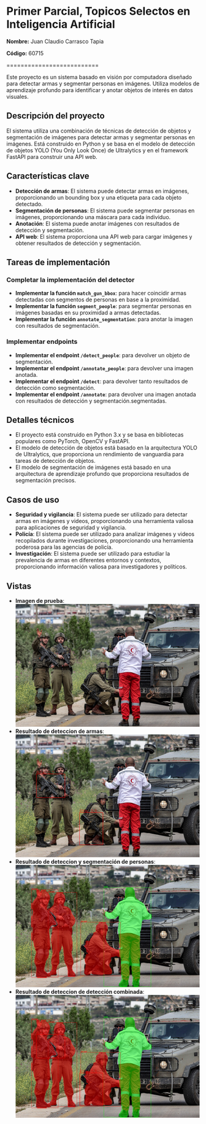 # Primer Parcial, Topicos Selectos en Inteligencia Artificial

**Nombre:** Juan Claudio Carrasco Tapia

**Código:** 60715

==========================

Este proyecto es un sistema basado en visión por computadora diseñado para detectar armas y segmentar personas en imágenes. Utiliza modelos de aprendizaje profundo para identificar y anotar objetos de interés en datos visuales.

**Descripción del proyecto**
---------------------------

El sistema utiliza una combinación de técnicas de detección de objetos y segmentación de imágenes para detectar armas y segmentar personas en imágenes. Está construido en Python y se basa en el modelo de detección de objetos YOLO (You Only Look Once) de Ultralytics y en el framework FastAPI para construir una API web.

**Características clave**
-------------------------

* **Detección de armas**: El sistema puede detectar armas en imágenes, proporcionando un bounding box y una etiqueta para cada objeto detectado.
* **Segmentación de personas**: El sistema puede segmentar personas en imágenes, proporcionando una máscara para cada individuo.
* **Anotación**: El sistema puede anotar imágenes con resultados de detección y segmentación.
* **API web**: El sistema proporciona una API web para cargar imágenes y obtener resultados de detección y segmentación.

**Tareas de implementación**
---------------------------

### Completar la implementación del detector

* **Implementar la función `match_gun_bbox`**: para hacer coincidir armas detectadas con segmentos de personas en base a la proximidad.
* **Implementar la función `segment_people`**: para segmentar personas en imágenes basadas en su proximidad a armas detectadas.
* **Implementar la función `annotate_segmentation`**: para anotar la imagen con resultados de segmentación.

### Implementar endpoints

* **Implementar el endpoint `/detect_people`**: para devolver un objeto de segmentación.
* **Implementar el endpoint `/annotate_people`**: para devolver una imagen anotada.
* **Implementar el endpoint `/detect`**: para devolver tanto resultados de detección como segmentación.
* **Implementar el endpoint `/annotate`**: para devolver una imagen anotada con resultados de detección y segmentación.segmentadas.

**Detalles técnicos**
---------------------

* El proyecto está construido en Python 3.x y se basa en bibliotecas populares como PyTorch, OpenCV y FastAPI.
* El modelo de detección de objetos está basado en la arquitectura YOLO de Ultralytics, que proporciona un rendimiento de vanguardia para tareas de detección de objetos.
* El modelo de segmentación de imágenes está basado en una arquitectura de aprendizaje profundo que proporciona resultados de segmentación precisos.

**Casos de uso**
----------------

* **Seguridad y vigilancia**: El sistema puede ser utilizado para detectar armas en imágenes y videos, proporcionando una herramienta valiosa para aplicaciones de seguridad y vigilancia.
* **Policía**: El sistema puede ser utilizado para analizar imágenes y videos recopilados durante investigaciones, proporcionando una herramienta poderosa para las agencias de policía.
* **Investigación**: El sistema puede ser utilizado para estudiar la prevalencia de armas en diferentes entornos y contextos, proporcionando información valiosa para investigadores y políticos.


**Vistas**
----------------

* **Imagen de prueba**: ![Imagen de prueba](test_image.jpg)
* **Resultado de deteccion de armas**: ![Resultados de deteccion de armas](annotated_guns.jpg)
* **Resultado de deteccion y segmentación de personas**: ![Resultados de deteccion y segmentación de personas](annotated_people.jpg)
* **Resultado de deteccion de detección combinada**: ![Resultados de deteccion de detección combinada](annotated_combined.jpg)
